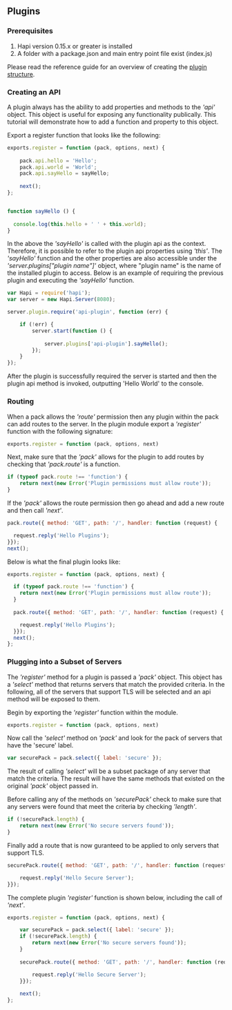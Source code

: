 ## Plugins

### Prerequisites

1. Hapi version 0.15.x or greater is installed
2. A folder with a package.json and main entry point file exist (index.js)

Please read the reference guide for an overview of creating the [plugin structure](docs/Reference.md#creating-a-plugin).

### Creating an API

A plugin always has the ability to add properties and methods to the _'api'_ object.  This object is useful for exposing any functionality publically.  This tutorial will demonstrate how to add a function and property to this object.

Export a register function that looks like the following:

```javascript
exports.register = function (pack, options, next) {
    
    pack.api.hello = 'Hello';
    pack.api.world = 'World';
    pack.api.sayHello = sayHello;
    
    next();
};


function sayHello () {
  
  console.log(this.hello + ' ' + this.world);
}
```

In the above the _'sayHello'_ is called with the plugin api as the context.  Therefore, it is possible to refer to the plugin api properties using _'this'_.  The _'sayHello'_ function and the other properties are also accessible under the _'server.plugins["plugin name"]'_ object, where "plugin name" is the name of the installed plugin to access.  Below is an example of requiring the previous plugin and executing the _'sayHello'_ function.

```javascript
var Hapi = require('hapi');
var server = new Hapi.Server(8080);

server.plugin.require('api-plugin', function (err) {

    if (!err) {
        server.start(function () {
            
            server.plugins['api-plugin'].sayHello();
        });
    }
});
```

After the plugin is successfully required the server is started and then the plugin api method is invoked, outputting 'Hello World' to the console.

### Routing

When a pack allows the _'route'_ permission then any plugin within the pack can add routes to the server.  In the plugin module export a _'register'_ function with the following signature:

```javascript
exports.register = function (pack, options, next)
```

Next, make sure that the _'pack'_ allows for the plugin to add routes by checking that _'pack.route'_ is a function.

```javascript
if (typeof pack.route !== 'function') {
    return next(new Error('Plugin permissions must allow route'));   
}
```

If the _'pack'_ allows the route permission then go ahead and add a new route and then call _'next'_.

```javascript
pack.route({ method: 'GET', path: '/', handler: function (request) {

  request.reply('Hello Plugins');
}});
next();
```

Below is what the final plugin looks like:

```javascript
exports.register = function (pack, options, next) {

  if (typeof pack.route !== 'function') {
    return next(new Error('Plugin permissions must allow route'));   
  }
  
  pack.route({ method: 'GET', path: '/', handler: function (request) {

    request.reply('Hello Plugins');
  }});
  next();
};
```

### Plugging into a Subset of Servers

The _'register'_ method for a plugin is passed a _'pack'_ object.  This object has a _'select'_ method that returns servers that match the provided criteria.  In the following, all of the servers that support TLS will be selected and an api method will be exposed to them.

Begin by exporting the _'register'_ function within the module.

```javascript
exports.register = function (pack, options, next)
```

Now call the _'select'_ method on _'pack'_ and look for the pack of servers that have the 'secure' label.

```javascript
var securePack = pack.select({ label: 'secure' });
```

The result of calling _'select'_ will be a subset package of any server that match the criteria.  The result will have the same methods that existed on the original _'pack'_ object passed in.

Before calling any of the methods on _'securePack'_ check to make sure that any servers were found that meet the criteria by checking _'length'_.

```javascript
if (!securePack.length) {
    return next(new Error('No secure servers found'));   
}
```

Finally add a route that is now guranteed to be applied to only servers that support TLS.

```javascript
securePack.route({ method: 'GET', path: '/', handler: function (request) {

    request.reply('Hello Secure Server');
}});
```

The complete plugin _'register'_ function is shown below, including the call of _'next'_.

```javascript
exports.register = function (pack, options, next) {

    var securePack = pack.select({ label: 'secure' });
    if (!securePack.length) {
        return next(new Error('No secure servers found'));   
    }
    
    securePack.route({ method: 'GET', path: '/', handler: function (request) {

        request.reply('Hello Secure Server');
    }});
    
    next();
};
```
